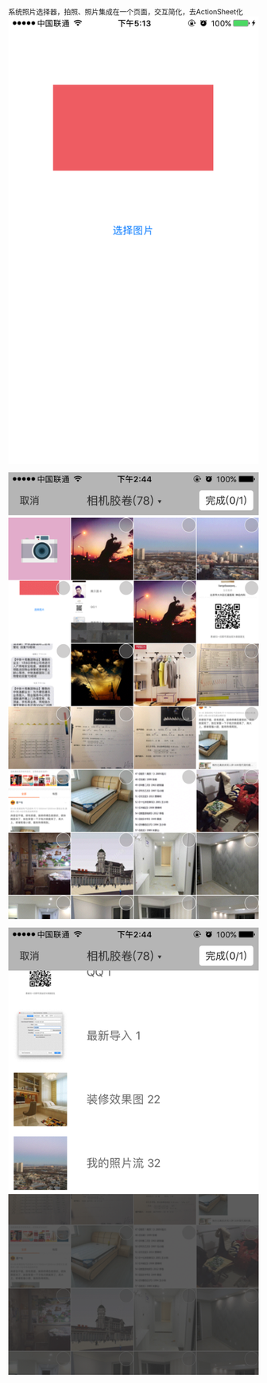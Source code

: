 系统照片选择器，拍照、照片集成在一个页面，交互简化，去ActionSheet化
![image](https://github.com/CampbellQi/LibraryPhotoPicker/raw/master/ScreenShots/1.jpg)

![image](https://github.com/CampbellQi/LibraryPhotoPicker/raw/master/ScreenShots/2.jpg)

![image](https://github.com/CampbellQi/LibraryPhotoPicker/raw/master/ScreenShots/3.jpg)
